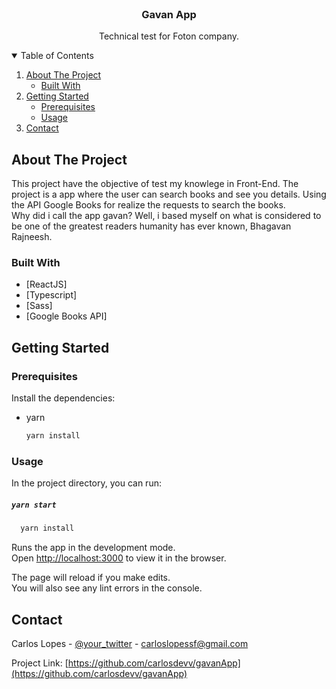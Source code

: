 <br />
<p align="center">
  <h3 align="center">Gavan App</h3>

  <p align="center">
    Technical test for Foton company.
  </p>
</p>



<details open="open">
  <summary>Table of Contents</summary>
  <ol>
    <li>
      <a href="#about-the-project">About The Project</a>
      <ul>
        <li><a href="#built-with">Built With</a></li>
      </ul>
    </li>
    <li>
      <a href="#getting-started">Getting Started</a>
      <ul>
        <li><a href="#prerequisites">Prerequisites</a></li>
        <li><a href="#usage">Usage</a></li>
      </ul>
    </li>
    <li><a href="#contact">Contact</a></li>
  </ol>
</details>



## About The Project

This project have the objective of test my knowlege in Front-End. The project is a app where the user can search books and see you details. Using the API Google Books for realize the requests to search the books.<br/>
Why did i call the app gavan? Well, i based myself on what is considered to be one of the greatest readers humanity has ever known, Bhagavan Rajneesh.



### Built With

* [ReactJS]
* [Typescript]
* [Sass]
* [Google Books API]



## Getting Started

### Prerequisites

Install the dependencies:
* yarn
  ```sh
  yarn install
  ```
  

### Usage

In the project directory, you can run:

##### `yarn start`
```sh
  yarn install
  ```

Runs the app in the development mode.\
Open [http://localhost:3000](http://localhost:3000) to view it in the browser.

The page will reload if you make edits.\
You will also see any lint errors in the console.



## Contact

Carlos Lopes - [@your_twitter](https://twitter.com/tiko_lo) - carloslopessf@gmail.com

Project Link: [https://github.com/carlosdevv/gavanApp](https://github.com/carlosdevv/gavanApp)


